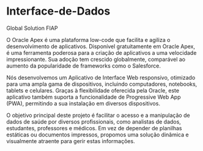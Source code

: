 # Interface-de-Dados
Global Solution FIAP

O Oracle Apex é uma plataforma low-code que facilita e agiliza o desenvolvimento de aplicativos. Disponível gratuitamente em Oracle Apex, é uma ferramenta poderosa para a criação de aplicativos a uma velocidade impressionante. Sua adoção tem crescido globalmente, comparável ao aumento da popularidade de frameworks como o Salesforce. 

  

Nós desenvolvemos um Aplicativo de Interface Web responsivo, otimizado para uma ampla gama de dispositivos, incluindo computadores, notebooks, tablets e celulares. Graças à flexibilidade oferecida pela Oracle, este aplicativo também suporta a funcionalidade de Progressive Web App (PWA), permitindo a sua instalação em diversos dispositivos. 

  

O objetivo principal deste projeto é facilitar o acesso e a manipulação de dados de saúde por diversos profissionais, como analistas de dados, estudantes, professores e médicos. Em vez de depender de planilhas estáticas ou documentos impressos, propomos uma solução dinâmica e visualmente atraente para gerir estas informações. 
